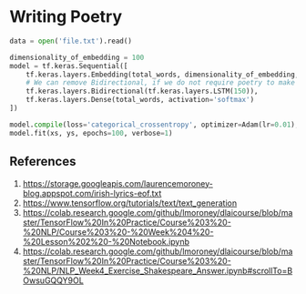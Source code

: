 # Writing Poetry

```python
data = open('file.txt').read()

dimensionality_of_embedding = 100
model = tf.keras.Sequential([
    tf.keras.layers.Embedding(total_words, dimensionality_of_embedding, input_length=max_seq_len - 1),
    # We can remove Bidirectional, if we do not require poetry to make sense going backward
    tf.keras.layers.Bidirectional(tf.keras.layers.LSTM(150)),
    tf.keras.layers.Dense(total_words, activation='softmax')
])

model.compile(loss='categorical_crossentropy', optimizer=Adam(lr=0.01), metrics=['accuracy'])
model.fit(xs, ys, epochs=100, verbose=1)
```

## References

1. https://storage.googleapis.com/laurencemoroney-blog.appspot.com/irish-lyrics-eof.txt
2. https://www.tensorflow.org/tutorials/text/text_generation
3. https://colab.research.google.com/github/lmoroney/dlaicourse/blob/master/TensorFlow%20In%20Practice/Course%203%20-%20NLP/Course%203%20-%20Week%204%20-%20Lesson%202%20-%20Notebook.ipynb
4. https://colab.research.google.com/github/lmoroney/dlaicourse/blob/master/TensorFlow%20In%20Practice/Course%203%20-%20NLP/NLP_Week4_Exercise_Shakespeare_Answer.ipynb#scrollTo=BOwsuGQQY9OL